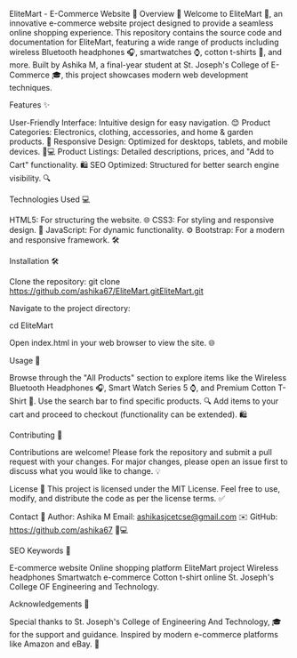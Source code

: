 EliteMart - E-Commerce Website 🎉
Overview 🌟
Welcome to EliteMart 🚀, an innovative e-commerce website project designed to provide a seamless online shopping experience. This repository contains the source code and documentation for EliteMart, featuring a wide range of products including wireless Bluetooth headphones 🎧, smartwatches ⌚, cotton t-shirts 👕, and more. Built by Ashika M, a final-year student at St. Joseph's College of E-Commerce 🎓, this project showcases modern web development techniques.

Features ✨

User-Friendly Interface: Intuitive design for easy navigation. 😊
Product Categories: Electronics, clothing, accessories, and home & garden products. 🛒
Responsive Design: Optimized for desktops, tablets, and mobile devices. 📱💻
Product Listings: Detailed descriptions, prices, and "Add to Cart" functionality. 🛍️
SEO Optimized: Structured for better search engine visibility. 🔍

Technologies Used 💻

HTML5: For structuring the website. 🌐
CSS3: For styling and responsive design. 🎨
JavaScript: For dynamic functionality. ⚙️
Bootstrap: For a modern and responsive framework. 🛠️

Installation 🛠️

Clone the repository:
git clone https://github.com/ashika67/EliteMart.gitEliteMart.git

Navigate to the project directory:

cd EliteMart

Open index.html in your web browser to view the site. 🌐

Usage 🛒

Browse through the "All Products" section to explore items like the Wireless Bluetooth Headphones 🎧, Smart Watch Series 5 ⌚, and Premium Cotton T-Shirt 👕.
Use the search bar to find specific products. 🔍
Add items to your cart and proceed to checkout (functionality can be extended). 🛍️

Contributing 🤝

Contributions are welcome! Please fork the repository and submit a pull request with your changes. For major changes, please open an issue first to discuss what you would like to change. 💡

License 📜
This project is licensed under the MIT License. Feel free to use, modify, and distribute the code as per the license terms. ✅

Contact 📧
Author: Ashika M
Email: ashikasjcetcse@gmail.com ✉️
GitHub: https://github.com/ashika67 👨💻

SEO Keywords 🔑

E-commerce website
Online shopping platform
EliteMart project
Wireless headphones
Smartwatch e-commerce
Cotton t-shirt online
St. Joseph's College OF Engineering and Technology.

Acknowledgements 🙌

Special thanks to St. Joseph's College of Engineering And Technology,  🎓 for the support and guidance.
Inspired by modern e-commerce platforms like Amazon and eBay. 🏬
